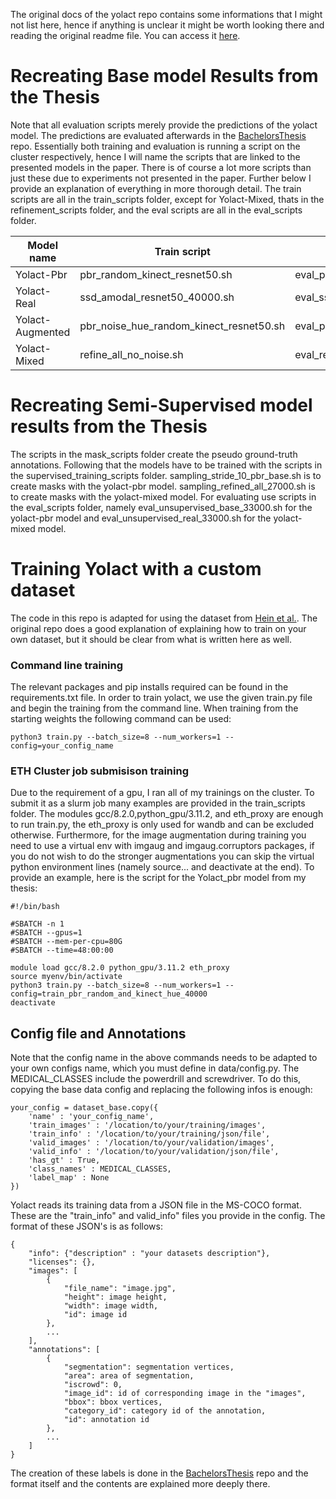 The original docs of the yolact repo contains some informations that I might not list here, hence if anything is unclear it might be worth looking there and reading the original readme file. You can access it [here](https://github.com/dbolya/yolact).

# Recreating Base model Results from the Thesis
Note that all evaluation scripts merely provide the predictions of the yolact model. The predictions are evaluated afterwards in the [BachelorsThesis](https://github.com/KGB99/BachelorThesis) repo.
Essentially both training and evaluation is running a script on the cluster respectively, hence I will name the scripts that are linked to the presented models in the paper. There is of course a lot more scripts than just these due to experiments not presented in the paper. Further below I provide an explanation of everything in more thorough detail.
The train scripts are all in the train_scripts folder, except for Yolact-Mixed, thats in the refinement_scripts folder, and the eval scripts are all in the eval_scripts folder.

| Model name | Train script | Eval script | 
| ---------- | ------------ | ----------- |
| Yolact-Pbr | pbr_random_kinect_resnet50.sh | eval_pbr_30000.sh |
| Yolact-Real| ssd_amodal_resnet50_40000.sh | eval_ssd_amodal.sh |
| Yolact-Augmented | pbr_noise_hue_random_kinect_resnet50.sh | eval_pbr_augmented_30000.sh |
| Yolact-Mixed | refine_all_no_noise.sh | eval_real_no_noise_27000.sh | 

# Recreating Semi-Supervised model results from the Thesis
The scripts in the mask_scripts folder create the pseudo ground-truth annotations. Following that the models have to be trained with the scripts in the supervised_training_scripts folder.
sampling_stride_10_pbr_base.sh is to create masks with the yolact-pbr model.
sampling_refined_all_27000.sh is to create masks with the yolact-mixed model.
For evaluating use scripts in the eval_scripts folder, namely eval_unsupervised_base_33000.sh for the yolact-pbr model and eval_unsupervised_real_33000.sh for the yolact-mixed model.


# Training Yolact with a custom dataset
The code in this repo is adapted for using the dataset from [Hein et al.](https://arxiv.org/abs/2305.03535).
The original repo does a good explanation of explaining how to train on your own dataset, but it should be clear from what is written here as well.

### Command line training
The relevant packages and pip installs required can be found in the requirements.txt file.
In order to train yolact, we use the given train.py file and begin the training from the command line. When training from the starting weights the following command can be used:

```
python3 train.py --batch_size=8 --num_workers=1 --config=your_config_name
```

### ETH Cluster job submisison training
Due to the requirement of a gpu, I ran all of my trainings on the cluster.
To submit it as a slurm job many examples are provided in the train_scripts folder. The modules gcc/8.2.0,python_gpu/3.11.2, and eth_proxy are enough to run train.py, the eth_proxy is only used for wandb and can be excluded otherwise. Furthermore, for the image augmentation during training you need to use a virtual env with imgaug and imgaug.corruptors packages, if you do not wish to do the stronger augmentations you can skip the virtual python environment lines (namely source... and deactivate at the end).
To provide an example, here is the script for the Yolact_pbr model from my thesis:

```
#!/bin/bash

#SBATCH -n 1
#SBATCH --gpus=1
#SBATCH --mem-per-cpu=80G
#SBATCH --time=48:00:00

module load gcc/8.2.0 python_gpu/3.11.2 eth_proxy
source myenv/bin/activate
python3 train.py --batch_size=8 --num_workers=1 --config=train_pbr_random_and_kinect_hue_40000
deactivate
```
## Config file and Annotations
Note that the config name in the above commands needs to be adapted to your own configs name, which you must define in data/config.py. The MEDICAL_CLASSES include the powerdrill and screwdriver.
To do this, copying the base data config and replacing the following infos is enough:

```
your_config = dataset_base.copy({
    'name' : 'your_config_name',
    'train_images' : '/location/to/your/training/images',
    'train_info' : '/location/to/your/training/json/file',
    'valid_images' : '/location/to/your/validation/images',
    'valid_info' : '/location/to/your/validation/json/file',
    'has_gt' : True,
    'class_names' : MEDICAL_CLASSES,
    'label_map' : None
})
```

Yolact reads its training data from a JSON file in the MS-COCO format. These are the "train_info" and valid_info" files you provide in the config. The format of these JSON's is as follows:

```
{
    "info": {"description" : "your datasets description"},
    "licenses": {},
    "images": [
        {
            "file_name": "image.jpg",
            "height": image height,
            "width": image width,
            "id": image id
        },
        ...
    ],
    "annotations": [
        {
            "segmentation": segmentation vertices,
            "area": area of segmentation,
            "iscrowd": 0,
            "image_id": id of corresponding image in the "images",
            "bbox": bbox vertices,
            "category_id": category id of the annotation,
            "id": annotation id
        },
        ...
    ]
}
```

The creation of these labels is done in the [BachelorsThesis](https://github.com/KGB99/BachelorThesis) repo and the format itself and the contents are explained more deeply there.
